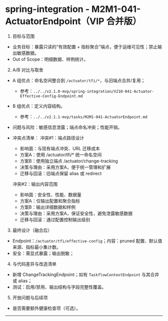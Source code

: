 # spring-integration - M2M1-041-ActuatorEndpoint（VIP 合并版）

1. 目标与范围
- 业务目标：暴露只读的“有效配置 + 指标聚合”端点，便于运维可见性；禁止输出敏感数据。
- Out of Scope：明细数据、样例统计。

2. A/B 对比与取舍
- A 组优点：命名空间整合到 `/actuator/tfi/*`，与旧端点合并/复用；
  - 参考：`../../v2.1.0-mvp/spring-integration/V210-041-Actuator-Effective-Config-Endpoint.md`
- B 组优点：定义内容结构。
  - 参考：`../../v2.1.1-mvp/tasks/M2M1-041-ActuatorEndpoint.md`
- 问题与风险：敏感信息泄露；端点命名冲突；性能开销。
- 冲突点清单：
  冲突#1：端点路径设计
    - 影响面：与现有端点冲突、URL 迁移成本
    - 方案A：使用 /actuator/tfi/* 统一命名空间
    - 方案B：使用独立端点 /actuator/change-tracking
    - 决策与理由：采用方案A，便于统一管理和扩展
    - 迁移与回滚：旧端点保留 alias 或 redirect
  
  冲突#2：输出内容范围
    - 影响面：安全性、性能、数据量
    - 方案A：仅输出配置和聚合指标
    - 方案B：输出详细数据和样例
    - 决策与理由：采用方案A，保证安全性，避免泄露敏感数据
    - 迁移与回滚：通过配置控制输出级别

3. 最终设计（融合后）
- Endpoint：`/actuator/tfi/effective-config`；内容：pruned 配置、默认值来源、指标最小集计数。
- 安全：需显式暴露；输出脱敏；

4. 与代码差异与改造清单
- 新增 ChangeTrackingEndpoint；如有 `TaskflowContextEndpoint` 与其合并或 alias；
- 测试：启用/禁用、输出结构与字段完整性覆盖。

5. 开放问题与后续项
- 是否需要额外健康检查项（可选）。

---

